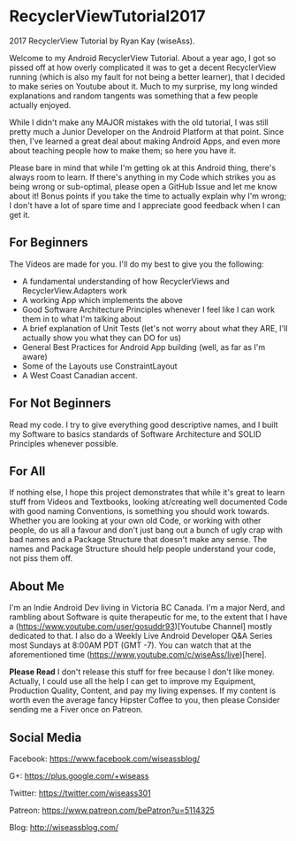 # RecyclerViewTutorial2017
2017 RecyclerView Tutorial by Ryan Kay (wiseAss).

Welcome to my Android RecyclerView Tutorial. About a year ago, I got so pissed off at how overly complicated it was to get a decent RecyclerView running (which is also my fault for not being a better learner), that I decided to make series on Youtube about it. Much to my surprise, my long winded explanations and random tangents was something that a few people actually enjoyed. 

While I didn't make any MAJOR mistakes with the old tutorial, I was still pretty much a Junior Developer on the Android Platform at that point. Since then, I've learned a great deal about making Android Apps, and even more about teaching people how to make them; so here you have it. 

Please bare in mind that while I'm getting ok at this Android thing, there's always room to learn. If there's anything in my Code which strikes you as being wrong or sub-optimal, please open a GitHub Issue and let me know about it! Bonus points if you take the time to actually explain why I'm wrong; I don't have a lot of spare time and I appreciate good feedback when I can get it.

## For Beginners
The Videos are made for you. I'll do my best to give you the following:
- A fundamental understanding of how RecyclerViews and RecyclerView.Adapters work
- A working App which implements the above
- Good Software Architecture Principles whenever I feel like I can work them in to what I'm talking about
- A brief explanation of Unit Tests (let's not worry about what they ARE, I'll actually show you what they can DO for us)
- General Best Practices for Android App building (well, as far as I'm aware)
- Some of the Layouts use ConstraintLayout
- A West Coast Canadian accent.

## For Not Beginners
Read my code. I try to give everything good descriptive names, and I built my Software to basics standards of Software Architecture and SOLID Principles whenever possible.

## For All
If nothing else, I hope this project demonstrates that while it's great to learn stuff from Videos and Textbooks, looking at/creating well documented Code with good naming Conventions, is something you should work towards. Whether you are looking at your own old Code, or working with other people, do us all a favour and don't just bang out a bunch of ugly crap with bad names and a Package Structure that doesn't make any sense. The names and Package Structure should help people understand your code, not piss them off. </rant>

## About Me
I'm an Indie Android Dev living in Victoria BC Canada. I'm a major Nerd, and rambling about Software is quite therapeutic for me, to the extent that I have a (https://www.youtube.com/user/gosuddr93)[Youtube Channel] mostly dedicated to that. I also do a Weekly Live Android Developer Q&A Series most Sundays at 8:00AM PDT (GMT -7). You can watch that at the aforementioned time (https://www.youtube.com/c/wiseAss/live)[here].

**Please Read**
I don't release this stuff for free because I don't like money. Actually, I could use all the help I can get to improve my Equipment, Production Quality, Content, and pay my living expenses. If my content is worth even the average fancy Hipster Coffee to you, then please Consider sending me a Fiver once on Patreon. 

## Social Media

Facebook: https://www.facebook.com/wiseassblog/

G+: https://plus.google.com/+wiseass

Twitter: https://twitter.com/wiseass301

Patreon: https://www.patreon.com/bePatron?u=5114325

Blog: http://wiseassblog.com/
